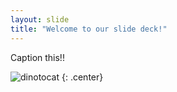 ```yaml
---
layout: slide
title: "Welcome to our slide deck!"
---
```


Caption this!!

![dinotocat](https://octodex.github.com/images/dinotocat.png)
{: .center}
